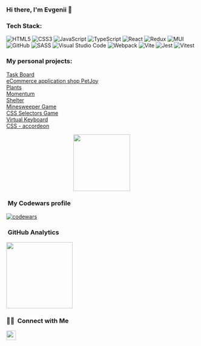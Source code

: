 ### Hi there, I'm Evgenii 👋

### Tech Stack:

![HTML5](https://img.shields.io/badge/html5-%23E34F26.svg?style=for-the-badge&logo=html5&logoColor=white)
![CSS3](https://img.shields.io/badge/css3-%231572B6.svg?style=for-the-badge&logo=css3&logoColor=white)
![JavaScript](https://img.shields.io/badge/javascript-%23323330.svg?style=for-the-badge&logo=javascript&logoColor=%23F7DF1E)
![TypeScript](https://img.shields.io/badge/typescript-2B4C80?style=for-the-badge&logo=typescript&logoColor=white)
![React](https://img.shields.io/badge/react-%2320232a.svg?style=for-the-badge&logo=react&logoColor=%2361DAFB)
![Redux](https://img.shields.io/badge/redux-%23593d88.svg?style=for-the-badge&logo=redux&logoColor=white)
![MUI](https://img.shields.io/badge/MUI-%230081CB.svg?style=for-the-badge&logo=mui&logoColor=white)
![GitHub](https://img.shields.io/badge/github-%23121011.svg?style=for-the-badge&logo=github&logoColor=white)
![SASS](https://img.shields.io/badge/SASS-hotpink.svg?style=for-the-badge&logo=SASS&logoColor=white)
![Visual Studio Code](https://img.shields.io/badge/Visual%20Studio%20Code-0078d7.svg?style=for-the-badge&logo=visual-studio-code&logoColor=white)
![Webpack](https://img.shields.io/badge/webpack-%238DD6F9.svg?style=for-the-badge&logo=webpack&logoColor=black)
![Vite](https://img.shields.io/badge/vite-%23646CFF.svg?style=for-the-badge&logo=vite&logoColor=white)
![Jest](https://img.shields.io/badge/-jest-%23C21325?style=for-the-badge&logo=jest&logoColor=white)
![Vitest](https://img.shields.io/badge/-vitest-%23107C10?style=for-the-badge&logo=vitest&logoColor=yellow)

### My personal projects:
[Task Board](https://task-board-react.netlify.app/)  
[eCommerce application shop PetJoy](https://petjoy-by-kdy.netlify.app/)  
[Plants](https://evgenklo.github.io/plants/)  
[Momentum](https://evgenklo.github.io/momentum/momentum/)  
[Shelter](https://rolling-scopes-school.github.io/evgenklo-JSFE2023Q1/shelter/pages/main/)  
[Minesweeper Game](https://rolling-scopes-school.github.io/evgenklo-JSFE2023Q1/minesweeper/)  
[CSS Selectors Game](https://rolling-scopes-school.github.io/evgenklo-JSFE2023Q1/css-selectors/)  
[Virtual Keyboard](https://evgenklo.github.io/virtual-keyboard/)  
[CSS - accordeon](https://evgenklo.github.io/cssBayan/cssBayan/)  

<p align='center'>
    <a href="https://github.com/evgenklo/github-readme-stats"><img height=150
                                                                   src="https://github-readme-stats.vercel.app/api/top-langs/?username=evgenklo&layout=compact"/></a>
</p>

###  &nbsp;My Codewars profile
 [![codewars](https://www.codewars.com/users/EvgenKlo/badges/micro)](https://www.codewars.com/users/EvgenKlo)

###  &nbsp;GitHub Analytics


<a href="https://github.com/EvgenKlo">
  <img height="175em align="right" src="https://github-readme-stats-eight-theta.vercel.app/api?username=EvgenKlo&show_icons=true&theme=algolia&include_all_commits=true&count_private=true" />
</a>

### 🤝🏻 &nbsp;Connect with Me

<p align="left">
<a href="mailto:klokovevgen@gmail.com"><img height="25em" src="https://img.shields.io/badge/-klokovevgen@gmail.com-D14836?style=flat&logo=Yandex&logoColor=white"/></a>
</p>



<!--
**EvgenKlo/EvgenKlo** is a ✨ _special_ ✨ repository because its `README.md` (this file) appears on your GitHub profile.

Here are some ideas to get you started:

- 🔭 I’m currently working on ...
- 🌱 I’m currently learning ...
- 👯 I’m looking to collaborate on ...
- 🤔 I’m looking for help with ...
- 💬 Ask me about ...
- 📫 How to reach me: ...
- 😄 Pronouns: ...
- ⚡ Fun fact: ...
-->
